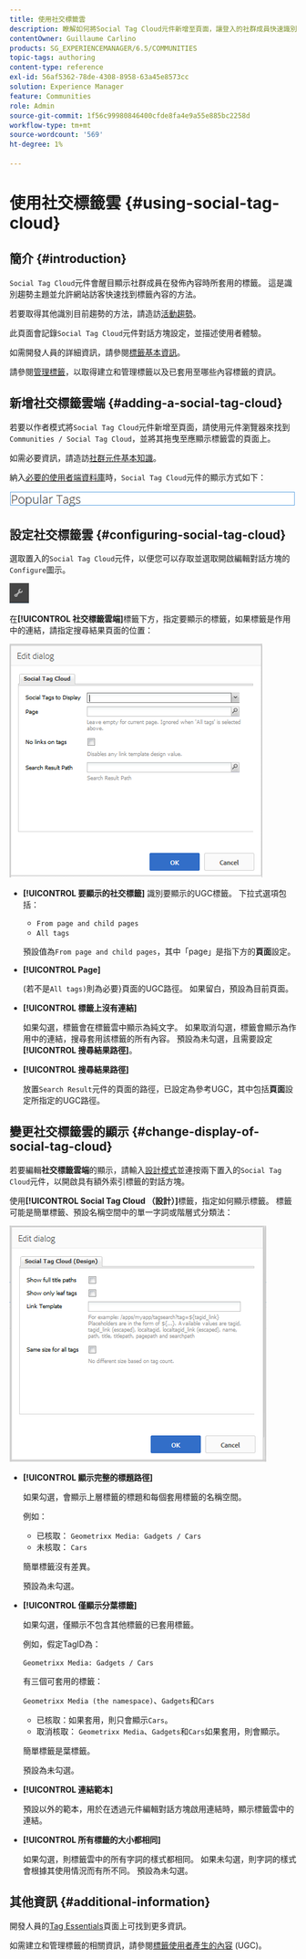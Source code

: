 ```yaml
---
title: 使用社交標籤雲
description: 瞭解如何將Social Tag Cloud元件新增至頁面，讓登入的社群成員快速識別趨勢主題並找到標籤的內容。
contentOwner: Guillaume Carlino
products: SG_EXPERIENCEMANAGER/6.5/COMMUNITIES
topic-tags: authoring
content-type: reference
exl-id: 56af5362-78de-4308-8958-63a45e8573cc
solution: Experience Manager
feature: Communities
role: Admin
source-git-commit: 1f56c99980846400cfde8fa4e9a55e885bc2258d
workflow-type: tm+mt
source-wordcount: '569'
ht-degree: 1%

---
```


# 使用社交標籤雲 {#using-social-tag-cloud}

## 簡介 {#introduction}

`Social Tag Cloud`元件會醒目顯示社群成員在發佈內容時所套用的標籤。 這是識別趨勢主題並允許網站訪客快速找到標籤內容的方法。

若要取得其他識別目前趨勢的方法，請造訪[活動趨勢](trends.md)。

此頁面會記錄`Social Tag Cloud`元件對話方塊設定，並描述使用者體驗。

如需開發人員的詳細資訊，請參閱[標籤基本資訊](tag.md)。

請參閱[管理標籤](../../help/sites-administering/tags.md)，以取得建立和管理標籤以及已套用至哪些內容標籤的資訊。

## 新增社交標籤雲端 {#adding-a-social-tag-cloud}

若要以作者模式將`Social Tag Cloud`元件新增至頁面，請使用元件瀏覽器來找到`Communities / Social Tag Cloud`，並將其拖曳至應顯示標籤雲的頁面上。

如需必要資訊，請造訪[社群元件基本知識](basics.md)。

納入[必要的使用者端資料庫](tag.md#essentials-for-client-side)時，`Social Tag Cloud`元件的顯示方式如下：

![社交標籤](assets/social-tag.png)

## 設定社交標籤雲 {#configuring-social-tag-cloud}

選取置入的`Social Tag Cloud`元件，以便您可以存取並選取開啟編輯對話方塊的`Configure`圖示。

![設定](assets/configure-new.png)

在&#x200B;**[!UICONTROL 社交標籤雲端]**&#x200B;標籤下方，指定要顯示的標籤，如果標籤是作用中的連結，請指定搜尋結果頁面的位置：

![social-tag-cloud](assets/social-tag-cloud.png)

* **[!UICONTROL 要顯示的社交標籤]**
識別要顯示的UGC標籤。 下拉式選項包括：

   * `From page and child pages`
   * `All tags`

  預設值為`From page and child pages`，其中「page」是指下方的&#x200B;**頁面**&#x200B;設定。

* **[!UICONTROL Page]**

  (若不是`All tags)`則為必要&rbrace;頁面的UGC路徑。 如果留白，預設為目前頁面。

* **[!UICONTROL 標籤上沒有連結]**

  如果勾選，標籤會在標籤雲中顯示為純文字。 如果取消勾選，標籤會顯示為作用中的連結，搜尋套用該標籤的所有內容。 預設為未勾選，且需要設定&#x200B;**[!UICONTROL 搜尋結果路徑]**。

* **[!UICONTROL 搜尋結果路徑]**

  放置`Search Result`元件的頁面的路徑，已設定為參考UGC，其中包括&#x200B;**頁面**&#x200B;設定所指定的UGC路徑。

## 變更社交標籤雲的顯示 {#change-display-of-social-tag-cloud}

若要編輯&#x200B;**社交標籤雲端**&#x200B;的顯示，請輸入[設計模式](../../help/sites-authoring/default-components-designmode.md)並連按兩下置入的`Social Tag Cloud`元件，以開啟具有額外索引標籤的對話方塊。

使用&#x200B;**[!UICONTROL Social Tag Cloud （設計）]**&#x200B;標籤，指定如何顯示標籤。 標籤可能是簡單標籤、預設名稱空間中的單一字詞或階層式分類法：

![social-tag-cloud-design](assets/social-tag-cloud-design.png)

* **[!UICONTROL 顯示完整的標題路徑]**

  如果勾選，會顯示上層標籤的標題和每個套用標籤的名稱空間。

  例如：

   * 已核取： `Geometrixx Media: Gadgets / Cars`
   * 未核取： `Cars`

  簡單標籤沒有差異。

  預設為未勾選。

* **[!UICONTROL 僅顯示分葉標籤]**

  如果勾選，僅顯示不包含其他標籤的已套用標籤。

  例如，假定TagID為：

  `Geometrixx Media: Gadgets / Cars`

  有三個可套用的標籤：

  `Geometrixx Media (the namespace)`、`Gadgets`和`Cars`

   * 已核取：如果套用，則只會顯示`Cars`。
   * 取消核取： `Geometrixx Media`、`Gadgets`和`Cars`如果套用，則會顯示。

  簡單標籤是葉標籤。

  預設為未勾選。

* **[!UICONTROL 連結範本]**

  預設以外的範本，用於在透過元件編輯對話方塊啟用連結時，顯示標籤雲中的連結。

* **[!UICONTROL 所有標籤的大小都相同]**

  如果勾選，則標籤雲中的所有字詞的樣式都相同。 如果未勾選，則字詞的樣式會根據其使用情況而有所不同。 預設為未勾選。

## 其他資訊 {#additional-information}

開發人員的[Tag Essentials](tag.md)頁面上可找到更多資訊。

如需建立和管理標籤的相關資訊，請參閱[標籤使用者產生的內容](tag-ugc.md) (UGC)。
